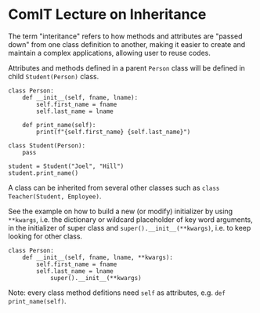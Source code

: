 # ComIT Lecture on Inheritance

The term "interitance" refers to how methods and attributes are "passed down" from one class definition to another, making it easier to create and maintain a complex applications, allowing user to reuse codes.

Attributes and methods defined in a parent `Person` class will be defined in child `Student(Person)` class.

```
class Person:
	def __init__(self, fname, lname):
		self.first_name = fname
		self.last_name = lname
		
	def print_name(self):
		print(f"{self.first_name} {self.last_name}")

class Student(Person):
	pass

student = Student("Joel", "Hill")
student.print_name()
```

A class can be inherited from several other classes such as `class Teacher(Student, Employee)`.

See the example on how to build a new (or modify) initializer by using `**kwargs`, i.e. the dictionary or wildcard placeholder of key word arguments, in the initializer of super class and `super().__init__(**kwargs)`, i.e. to keep looking for other class.

```
class Person:
	def __init__(self, fname, lname, **kwargs):
		self.first_name = fname
		self.last_name = lname
        	super().__init__(**kwargs)
```

Note: every class method defitions need `self` as attributes, e.g. `def print_name(self)`.

